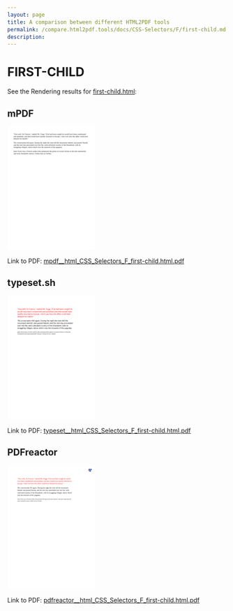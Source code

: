 ```yaml
---
layout: page
title: A comparison between different HTML2PDF tools
permalink: /compare.html2pdf.tools/docs/CSS-Selectors/F/first-child.md
description: 
---
```


# FIRST-CHILD

See the Rendering results for [first-child.html](/html/CSS%20Selectors/F/first-child.html):

## mPDF
![](mpdf__html_CSS_Selectors_F_first-child.html.png) 

Link to PDF: [mpdf__html_CSS_Selectors_F_first-child.html.pdf](mpdf__html_CSS_Selectors_F_first-child.html.pdf)

## typeset.sh
![](typeset__html_CSS_Selectors_F_first-child.html.png) 

Link to PDF: [typeset__html_CSS_Selectors_F_first-child.html.pdf](typeset__html_CSS_Selectors_F_first-child.html.pdf)

## PDFreactor
![](pdfreactor__html_CSS_Selectors_F_first-child.html.png) 

Link to PDF: [pdfreactor__html_CSS_Selectors_F_first-child.html.pdf](pdfreactor__html_CSS_Selectors_F_first-child.html.pdf)
